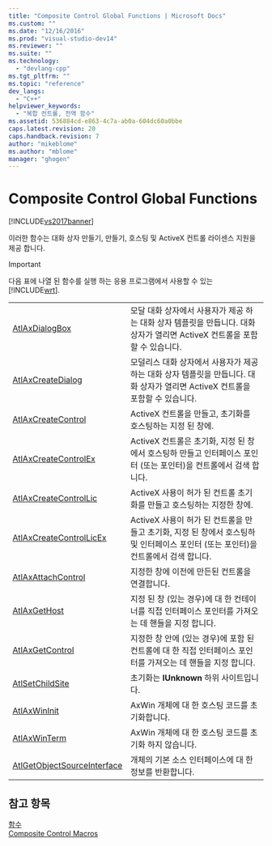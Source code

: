 ```yaml
---
title: "Composite Control Global Functions | Microsoft Docs"
ms.custom: ""
ms.date: "12/16/2016"
ms.prod: "visual-studio-dev14"
ms.reviewer: ""
ms.suite: ""
ms.technology: 
  - "devlang-cpp"
ms.tgt_pltfrm: ""
ms.topic: "reference"
dev_langs: 
  - "C++"
helpviewer_keywords: 
  - "복합 컨트롤, 전역 함수"
ms.assetid: 536884cd-e863-4c7a-ab0a-604dc60a0bbe
caps.latest.revision: 20
caps.handback.revision: 7
author: "mikeblome"
ms.author: "mblome"
manager: "ghogen"
---
```

# Composite Control Global Functions
[!INCLUDE[vs2017banner](../../assembler/inline/includes/vs2017banner.md)]

이러한 함수는 대화 상자 만들기, 만들기, 호스팅 및 ActiveX 컨트롤 라이센스 지원을 제공 합니다.  
  
> [!IMPORTANT]
>  다음 표에 나열 된 함수를 실행 하는 응용 프로그램에서 사용할 수 있는 [!INCLUDE[wrt](../../atl/reference/includes/wrt_md.md)].  
  
|||  
|-|-|  
|[AtlAxDialogBox](../Topic/AtlAxDialogBox.md)|모달 대화 상자에서 사용자가 제공 하는 대화 상자 템플릿을 만듭니다.  대화 상자가 열리면 ActiveX 컨트롤을 포함할 수 있습니다.|  
|[AtlAxCreateDialog](../Topic/AtlAxCreateDialog.md)|모덜리스 대화 상자에서 사용자가 제공 하는 대화 상자 템플릿을 만듭니다.  대화 상자가 열리면 ActiveX 컨트롤을 포함할 수 있습니다.|  
|[AtlAxCreateControl](../Topic/AtlAxCreateControl.md)|ActiveX 컨트롤을 만들고, 초기화를 호스팅하는 지정 된 창에.|  
|[AtlAxCreateControlEx](../Topic/AtlAxCreateControlEx.md)|ActiveX 컨트롤은 초기화, 지정 된 창에서 호스팅하 만들고 인터페이스 포인터 \(또는 포인터\)을 컨트롤에서 검색 합니다.|  
|[AtlAxCreateControlLic](../Topic/AtlAxCreateControlLic.md)|ActiveX 사용이 허가 된 컨트롤 초기화를 만들고 호스팅하는 지정한 창에.|  
|[AtlAxCreateControlLicEx](../Topic/AtlAxCreateControlLicEx.md)|ActiveX 사용이 허가 된 컨트롤을 만들고 초기화, 지정 된 창에서 호스팅하 및 인터페이스 포인터 \(또는 포인터\)을 컨트롤에서 검색 합니다.|  
|[AtlAxAttachControl](../Topic/AtlAxAttachControl.md)|지정한 창에 이전에 만든된 컨트롤을 연결합니다.|  
|[AtlAxGetHost](../Topic/AtlAxGetHost.md)|지정 된 창 \(있는 경우\)에 대 한 컨테이너를 직접 인터페이스 포인터를 가져오는 데 핸들을 지정 합니다.|  
|[AtlAxGetControl](../Topic/AtlAxGetControl.md)|지정한 창 안에 \(있는 경우\)에 포함 된 컨트롤에 대 한 직접 인터페이스 포인터를 가져오는 데 핸들을 지정 합니다.|  
|[AtlSetChildSite](../Topic/AtlSetChildSite.md)|초기화는  **IUnknown** 하위 사이트입니다.|  
|[AtlAxWinInit](../Topic/AtlAxWinInit.md)|AxWin 개체에 대 한 호스팅 코드를 초기화합니다.|  
|[AtlAxWinTerm](../Topic/AtlAxWinTerm.md)|AxWin 개체에 대 한 호스팅 코드를 초기화 하지 않습니다.|  
|[AtlGetObjectSourceInterface](../Topic/AtlGetObjectSourceInterface.md)|개체의 기본 소스 인터페이스에 대 한 정보를 반환합니다.|  
  
## 참고 항목  
 [함수](../../atl/reference/atl-functions.md)   
 [Composite Control Macros](../../atl/reference/composite-control-macros.md)